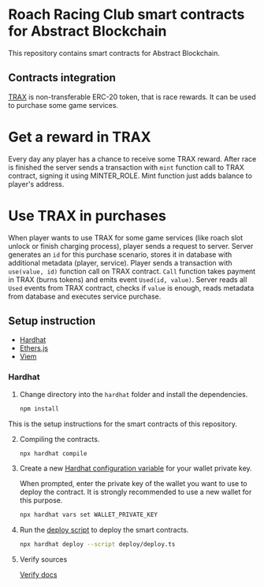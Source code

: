 # Roach Racing Club smart contracts for Abstract Blockchain

This repository contains smart contracts for Abstract Blockchain.

## Contracts integration

[TRAX](contracts/TRAX.sol) is non-transferable ERC-20 token, that is race rewards. 
It can be used to purchase some game services. 

# Get a reward in TRAX

Every day any player has a chance to receive some TRAX reward.
After race is finished the server sends a transaction with `mint` function call to TRAX contract,
signing it using MINTER_ROLE. Mint function just adds balance to player's address.

# Use TRAX in purchases

When player wants to use TRAX for some game services (like roach slot unlock or 
finish charging process), player sends a request to server. Server generates an `id`
for this purchase scenario, stores it in database with additional metadata (player, service).
Player sends a transaction with `use(value, id)` function call on TRAX contract.
`Call` function takes payment in TRAX (burns tokens) and emits event `Used(id, value)`.
Server reads all `Used` events from TRAX contract, checks if `value` is enough, reads metadata from 
database and executes service purchase.

## Setup instruction

- [Hardhat](hardhat/deploy)
- [Ethers.js](clients/src/ethers.ts)
- [Viem](clients/src/viem.ts)

### Hardhat

1. Change directory into the `hardhat` folder and install the dependencies.

   ```bash
   npm install
   ```

This is the setup instructions for the smart contracts of this repository.

2. Compiling the contracts.

   ```bash
   npx hardhat compile
   ```

3. Create a new [Hardhat configuration variable](https://hardhat.org/hardhat-runner/docs/guides/configuration-variables) for your wallet private key.

   When prompted, enter the private key of the wallet you want to use to deploy the contract.
   It is strongly recommended to use a new wallet for this purpose.

   ```bash
   npx hardhat vars set WALLET_PRIVATE_KEY
   ```

4. Run the [deploy script](./deploy/deploy.ts) to deploy the smart contracts.

   ```bash
   npx hardhat deploy --script deploy/deploy.ts
   ```
5. Verify sources

   [Verify docs](https://hardhat.org/hardhat-runner/plugins/nomicfoundation-hardhat-verify)

